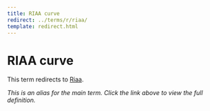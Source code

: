 ```yaml
---
title: RIAA curve
redirect: ../terms/r/riaa/
template: redirect.html
---
```


# RIAA curve

This term redirects to [Riaa](../terms/r/riaa/).

*This is an alias for the main term. Click the link above to view the full definition.*
